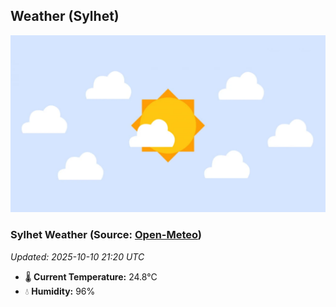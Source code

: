 ## Weather (Sylhet)
![](/weather.webp)
<!-- WEATHER-START -->
### Sylhet Weather (Source: [Open-Meteo](https://open-meteo.com))
_Updated: 2025-10-10 21:20 UTC_
* 🌡️ **Current Temperature:** 24.8°C
* 💧 **Humidity:** 96%
<!-- WEATHER-END -->











































































































